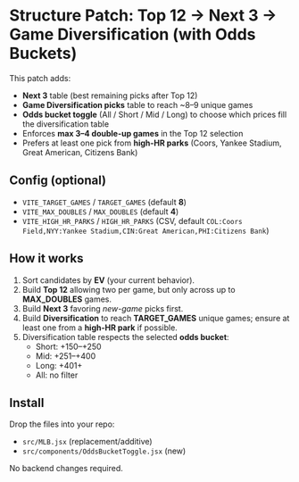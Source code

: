 # Structure Patch: Top 12 → Next 3 → Game Diversification (with Odds Buckets)

This patch adds:
- **Next 3** table (best remaining picks after Top 12)
- **Game Diversification picks** table to reach ~8–9 unique games
- **Odds bucket toggle** (All / Short / Mid / Long) to choose which prices fill the diversification table
- Enforces **max 3–4 double-up games** in the Top 12 selection
- Prefers at least one pick from **high-HR parks** (Coors, Yankee Stadium, Great American, Citizens Bank)

## Config (optional)
- `VITE_TARGET_GAMES` / `TARGET_GAMES` (default **8**)
- `VITE_MAX_DOUBLES` / `MAX_DOUBLES` (default **4**)
- `VITE_HIGH_HR_PARKS` / `HIGH_HR_PARKS` (CSV, default `COL:Coors Field,NYY:Yankee Stadium,CIN:Great American,PHI:Citizens Bank`)

## How it works
1. Sort candidates by **EV** (your current behavior).
2. Build **Top 12** allowing two per game, but only across up to **MAX_DOUBLES** games.
3. Build **Next 3** favoring *new-game* picks first.
4. Build **Diversification** to reach **TARGET_GAMES** unique games; ensure at least one from a **high-HR park** if possible.
5. Diversification table respects the selected **odds bucket**:
   - Short: +150–+250
   - Mid: +251–+400
   - Long: +401+
   - All: no filter

## Install
Drop the files into your repo:
- `src/MLB.jsx` (replacement/additive)
- `src/components/OddsBucketToggle.jsx` (new)

No backend changes required.
